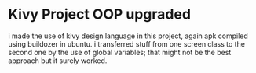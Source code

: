 # Kivy Project OOP upgraded

i made the use of kivy design language in this project, again apk compiled using buildozer in ubuntu.
i transferred stuff from one screen class to the second one by the use of global variables;
that might not be the best approach but it surely worked.
